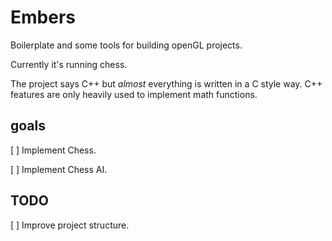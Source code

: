 # Embers
Boilerplate and some tools for building openGL projects.

Currently it's running chess.

The project says C++ but *almost* everything is written in a C style way.
C++ features are only heavily used to implement math functions.

## goals
[ ] Implement Chess.

[ ] Implement Chess AI.

## TODO

[ ] Improve project structure.
